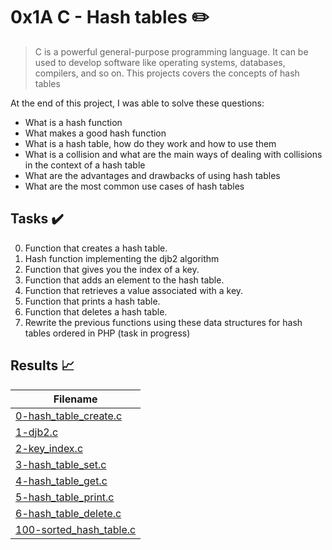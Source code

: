 # 0x1A C - Hash tables :pencil2:

> C is a powerful general-purpose programming language. It can be used to develop software like operating systems, databases, compilers, and so on. This projects covers the concepts of hash tables

At the end of this project, I was able to solve these questions:
  
* What is a hash function
* What makes a good hash function
* What is a hash table, how do they work and how to use them
* What is a collision and what are the main ways of dealing with collisions in the context of a hash table
* What are the advantages and drawbacks of using hash tables
* What are the most common use cases of hash tables

## Tasks :heavy_check_mark:

0. Function that creates a hash table.
1. Hash function implementing the djb2 algorithm
2. Function that gives you the index of a key.
3. Function that adds an element to the hash table.
4. Function that retrieves a value associated with a key.
5. Function that prints a hash table.
6. Function that deletes a hash table.
7. Rewrite the previous functions using these data structures for hash tables ordered in PHP (task in progress)


## Results :chart_with_upwards_trend:

| Filename |
| ------ |
| [0-hash_table_create.c](0x1A-hash_tables/0-hash_table_create.c)|
| [1-djb2.c](0x1A-hash_tables/1-djb2.c)|
| [2-key_index.c](2-key_index.c)|
| [3-hash_table_set.c](3-hash_table_set.c)|
| [4-hash_table_get.c](4-hash_table_get.c)|
| [5-hash_table_print.c](5-hash_table_print.c)|
| [6-hash_table_delete.c](6-hash_table_delete.c)|
| [100-sorted_hash_table.c](100-sorted_hash_table.c)|

